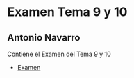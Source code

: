 # Examen Tema 9 y 10
## Antonio Navarro
Contiene el Examen del Tema 9 y 10
- [Examen](./src/examen)
